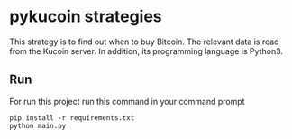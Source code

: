 # pykucoin strategies 
This strategy is to find out when to buy Bitcoin. The relevant data is read from the Kucoin server. 
In addition, its programming language is Python3.
## Run
For run this project run this command in your command prompt 
```
pip install -r requirements.txt
python main.py
```
